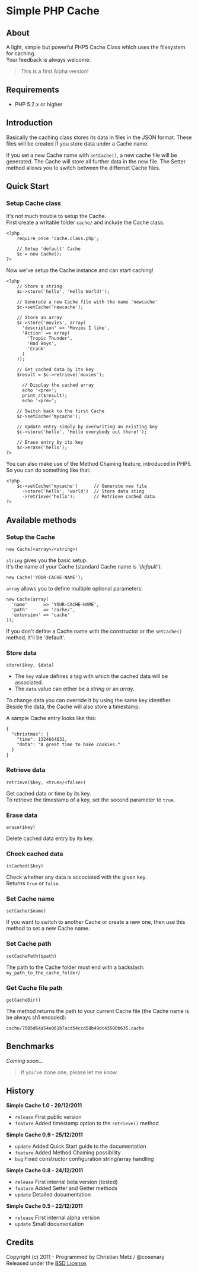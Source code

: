 # Simple PHP Cache #

## About ##

A light, simple but powerful PHP5 Cache Class which uses the filesystem for caching.  
Your feedback is always welcome.

> This is a first Alpha version!

## Requirements ##

- PHP 5.2.x or higher

## Introduction ##

Basically the caching class stores its data in files in the JSON format. These files will be created if you store data under a Cache name.

If you set a new Cache name with `setCache()`, a new cache file will be generated. The Cache will store all further data in the new file. The Setter method allows you to switch between the differnet Cache files.

## Quick Start ##

### Setup Cache class ###

It's not much trouble to setup the Cache.  
First create a writable folder `cache/` and include the Cache class:

    <?php
        require_once 'cache.class.php';
        
        // Setup 'default' Cache
        $c = new Cache();
    ?>

Now we've setup the Cache instance and can start caching!  

    <?php
        // Store a string
        $c->store('hello', 'Hello World!');
        
        // Generate a new Cache file with the name 'newcache'
        $c->setCache('newcache');
        
        // Store an array
        $c->store('movies', array(
          'description' => 'Movies I like',
          'Action' => array(
            'Tropic Thunder',
            'Bad Boys',
            'Crank'
          )
        ));
        
        // Get cached data by its key
        $result = $c->retrieve('movies');
        
          // Display the cached array
          echo '<pre>';
          print_r($result);
          echo '<pre>';
        
        // Switch back to the first Cache
        $c->setCache('mycache');
        
        // Update entry simply by overwriting an existing key
        $c->store('hello', 'Hello everybody out there!');
        
        // Erase entry by its key
        $c->erase('hello');
    ?>

You can also make use of the Method Chaining feature, introduced in PHP5.  
So you can do something like that:

    <?php
        $c->setCache('mycache')      // Generate new file
          ->store('hello', 'world')  // Store data sting
          ->retrieve('hello');       // Retrieve cached data
    ?>

## Available methods ##

### Setup the Cache ###

`new Cache(<array>/<string>)`  

`string` gives you the basic setup.  
It's the name of your Cache (standard Cache name is *'default'*):

    new Cache('YOUR-CACHE-NAME');

`array` allows you to define multiple optional parameters:

    new Cache(array(
      'name'      => 'YOUR-CACHE-NAME',
      'path'      => 'cache/',
      'extension' => 'cache'
    ));

If you don't define a Cache name with the constructor or the `setCache()` method, it'll be 'default'.

### Store data ###

`store($key, $data)`

- The `key` value defines a tag with which the cached data will be associated.
- The `data` value can either be a *string* or an *array*.

To change data you can override it by using the same key identifier.  
Beside the data, the Cache will also store a timestamp.

A sample Cache entry looks like this:

    {
      "christmas": {
        "time": 1324664631,
        "data": "A great time to bake cookies."
      }
    }

### Retrieve data ###

`retrieve($key, <true>/<false>)`  

Get cached data or time by its key.  
To retrieve the timestamp of a key, set the second parameter to `true`.

### Erase data ###

`erase($key)`  

Delete cached data entry by its key.

### Check cached data ###

`isCached($key)`  

Check whether any data is accociated with the given key.  
Returns `true` or `false`.

### Set Cache name ###

`setCache($name)`  

If you want to switch to another Cache or create a new one, then use this method to set a new Cache name.

### Set Cache path ###

`setCachePath($path)`  

The path to the Cache folder must end with a backslash: `my_path_to_the_cache_folder/`

### Get Cache file path ###

`getCacheDir()`  

The method returns the path to your current Cache file (the Cache name is be always sh1 encoded):

    cache/7505d64a54e061b7acd54ccd58b49dc43500b635.cache

## Benchmarks ##

*Coming soon...*

> If you've done one, please let me know.

## History ##

**Simple Cache 1.0 - 29/12/2011**

- `release` First public version
- `feature` Added timestamp option to the `retrieve()` method

**Simple Cache 0.9 - 25/12/2011**

- `update` Added Quick Start guide to the documentation
- `feature` Added Method Chaining possibility
- `bug` Fixed constructor configuration string/array handling

**Simple Cache 0.8 - 24/12/2011**

- `release` First internal beta version (tested)
- `feature` Added Setter and Getter methods
- `update` Detailed documentation

**Simple Cache 0.5 - 22/12/2011**

- `release` First internal alpha version
- `update` Small documentation

## Credits ##

Copyright (c) 2011 - Programmed by Christian Metz / @cosenary[](http://twitter.com/cosenary)  
Released under the [BSD License](http://www.opensource.org/licenses/bsd-license.php).